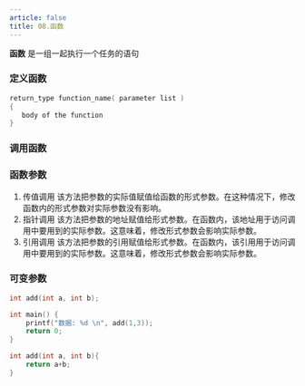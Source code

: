 ```yaml
---
article: false
title: 08.函数
---
```


**函数** 是一组一起执行一个任务的语句

### 定义函数
```c
return_type function_name( parameter list )
{
   body of the function
}
```
### 调用函数

### 函数参数
1. 传值调用	该方法把参数的实际值赋值给函数的形式参数。在这种情况下，修改函数内的形式参数对实际参数没有影响。<br>
2. 指针调用	该方法把参数的地址赋值给形式参数。在函数内，该地址用于访问调用中要用到的实际参数。这意味着，修改形式参数会影响实际参数。<br>
3. 引用调用	该方法把参数的引用赋值给形式参数。在函数内，该引用用于访问调用中要用到的实际参数。这意味着，修改形式参数会影响实际参数。<br>

### 可变参数




```c
int add(int a, int b);

int main() {
    printf("数据: %d \n", add(1,3));
    return 0;
}

int add(int a, int b){
    return a+b;
}
```
